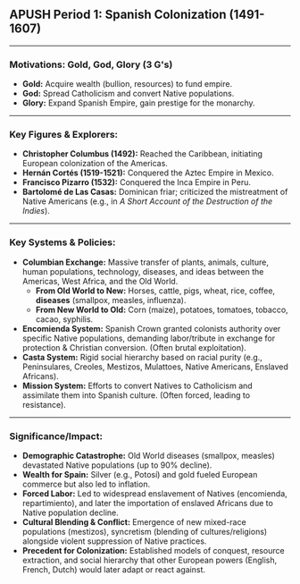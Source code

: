 ## APUSH Period 1: Spanish Colonization (1491-1607)

---

### **Motivations:** Gold, God, Glory (3 G's)

*   **Gold:** Acquire wealth (bullion, resources) to fund empire.
*   **God:** Spread Catholicism and convert Native populations.
*   **Glory:** Expand Spanish Empire, gain prestige for the monarchy.

---

### **Key Figures & Explorers:**

*   **Christopher Columbus (1492):** Reached the Caribbean, initiating European colonization of the Americas.
*   **Hernán Cortés (1519-1521):** Conquered the Aztec Empire in Mexico.
*   **Francisco Pizarro (1532):** Conquered the Inca Empire in Peru.
*   **Bartolomé de Las Casas:** Dominican friar; criticized the mistreatment of Native Americans (e.g., in *A Short Account of the Destruction of the Indies*).

---

### **Key Systems & Policies:**

*   **Columbian Exchange:** Massive transfer of plants, animals, culture, human populations, technology, diseases, and ideas between the Americas, West Africa, and the Old World.
    *   **From Old World to New:** Horses, cattle, pigs, wheat, rice, coffee, **diseases** (smallpox, measles, influenza).
    *   **From New World to Old:** Corn (maize), potatoes, tomatoes, tobacco, cacao, syphilis.
*   **Encomienda System:** Spanish Crown granted colonists authority over specific Native populations, demanding labor/tribute in exchange for protection & Christian conversion. (Often brutal exploitation).
*   **Casta System:** Rigid social hierarchy based on racial purity (e.g., Peninsulares, Creoles, Mestizos, Mulattoes, Native Americans, Enslaved Africans).
*   **Mission System:** Efforts to convert Natives to Catholicism and assimilate them into Spanish culture. (Often forced, leading to resistance).

---

### **Significance/Impact:**

*   **Demographic Catastrophe:** Old World diseases (smallpox, measles) devastated Native populations (up to 90% decline).
*   **Wealth for Spain:** Silver (e.g., Potosí) and gold fueled European commerce but also led to inflation.
*   **Forced Labor:** Led to widespread enslavement of Natives (encomienda, repartimiento), and later the importation of enslaved Africans due to Native population decline.
*   **Cultural Blending & Conflict:** Emergence of new mixed-race populations (mestizos), syncretism (blending of cultures/religions) alongside violent suppression of Native practices.
*   **Precedent for Colonization:** Established models of conquest, resource extraction, and social hierarchy that other European powers (English, French, Dutch) would later adapt or react against.